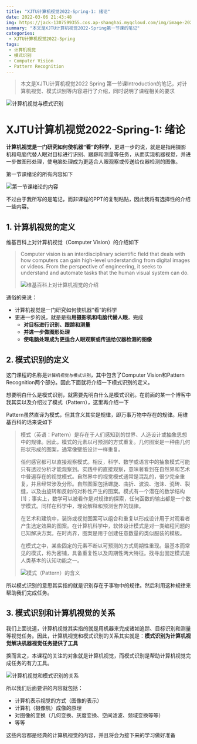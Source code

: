 ```yaml
---
title: "XJTU计算机视觉2022-Spring-1: 绪论"
date: 2022-03-06 21:43:48
img: https://jack-1307599355.cos.ap-shanghai.myqcloud.com/img/image-20220306215122381.png
summary: "本文是XJTU计算机视觉2022-Spring第一节课的笔记"
categories:
 - XJTU计算机视觉2022-Spring
tags:
 - 计算机视觉
 - 模式识别
 - Computer Vision
 - Pattern Recognition
---
```


> 本文是XJTU计算机视觉2022 Spring 第一节课Introduction的笔记，对计算机视觉、模式识别等内容进行了介绍，同时说明了课程相关的要求

![计算机视觉与模式识别](https://jack-1307599355.cos.ap-shanghai.myqcloud.com/img/image-20220306215122381.png)







# XJTU计算机视觉2022-Spring-1: 绪论

**计算机视觉是一门研究如何使机器“看”的科学**，更进一步的说，就是是指用摄影机和电脑代替人眼对目标进行识别、跟踪和测量等任务，从而实现机器视觉，并进一步做图形处理，使电脑处理成为更适合人眼观察或传送给仪器检测的图像。

第一节课绪论的所有内容如下

![第一节课绪论的内容](https://jack-1307599355.cos.ap-shanghai.myqcloud.com/img/image-20220306232754930.png)



不过由于我所写的是笔记，而非课程的PPT的复制粘贴，因此我将有选择性的介绍一些内容。





## 1. 计算机视觉的定义

维基百科上对计算机视觉（Computer Vision）的介绍如下

> Computer vision is an interdisciplinary scientific field that deals with how computers can gain high-level understanding from digital images or videos. From the perspective of engineering, it seeks to understand and automate tasks that the human visual system can do.
>
> ![维基百科上对计算机视觉的介绍](https://jack-1307599355.cos.ap-shanghai.myqcloud.com/img/image-20220306233115131.png)

通俗的来说：

- 计算机视觉是一门研究如何使机器“看”的科学
- 更进一步的说，就是是指**用摄影机和电脑代替人眼**，完成
  - **对目标进行识别、跟踪和测量**
  - **并进一步做图形处理**
  - **使电脑处理成为更适合人眼观察或传送给仪器检测的图像**







## 2. 模式识别的定义

这门课程的名称是`计算机视觉与模式识别`，其中包含了Computer Vision和Pattern Recognition两个部分。因此下面就将介绍一下模式识别的定义。

想要明白什么是模式识别，就需要先明白什么是模式识别。在前面的某一个博客中我其实以及介绍过了模式（Pattern），这里再介绍一下

Pattern虽然直译为模式，但其含义其实是规律，即万事万物中存在的规律。用维基百科的话来说如下

> 模式（英语：Pattern）是存在于人们感知到的世界、人造设计或抽象思想中的规律。因此，模式的元素以可预测的方式重复。几何图案是一种由几何形状形成的图案，通常像壁纸设计一样重复。
>
> 任何感官都可以直接观察模式。相反，科学、数学或语言中的抽象模式可能只有透过分析才能观察到。实践中的直接观察，意味著看到在自然界和艺术中普遍存在的视觉模式。自然界中的视觉模式通常是混乱的，很少完全重复，并且经常涉及分形。自然图案包括螺旋、曲折、波浪、泡沫、瓷砖、裂缝，以及由旋转和反射的对称性产生的图案。模式有一个潜在的数学结构[1]；事实上，数学可以被看作是对规律的探索，任何函数的输出都是一个数学模式。同样在科学中，理论解释和预测世界的规律。
>
> 在艺术和建筑中，装饰或视觉图案可以组合和重复以形成设计用于对观看者产生选定效果的图案。在计算机科学中，软体设计模式是对一类编程问题的已知解决方案。在时尚界，图案是用于创建任意数量的类似服装的模板。
>
> 在模式之中，某些固定的元素不断以可预测的方式周期性重现。最基本而常见的模式，称为密铺，具备重复性以及周期性两大特征。找寻出固定模式是人类基本的认知功能之一。
>
> ![模式（Pattern）的含义](https://jack-1307599355.cos.ap-shanghai.myqcloud.com/img/image-20220306234310705.png)



所以模式识别的意思其实指的就是识别存在于事物中的规律。然后利用这种规律来帮助我们完成任务。





## 3. 模式识别和计算机视觉的关系

我们上面说道，计算机视觉其实指的就是用机器来完成诸如追踪、目标识别和测量等视觉任务。因此，计算机视觉和模式识别的关系其实就是：**模式识别为计算机视觉解决机器视觉任务提供了工具**

换而言之，本课程的关注的对象就是计算机视觉，而模式识别是帮助计算机视觉完成任务的有力工具。

![计算机视觉和模式识别的关系](https://jack-1307599355.cos.ap-shanghai.myqcloud.com/img/image-20220306235133384.png)



所以我们后面要讲的内容就包括：

- 计算机表示视觉的方式（图像的表示）
- 计算机（摄像机）成像的原理
- 对图像的变换（几何变换、灰度变换、空间滤波、频域变换等等）
- 等等

这些内容都是经典的计算机视觉的内容，并且将会为接下来的学习做好准备
